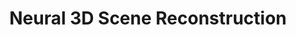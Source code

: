 ---
layout: page
title: Neural 3D Scene Reconstruction
description: My master's thesis (in-progress) investigates integrating multi-modal sensing (LiDAR, RGBD, thermal) with deep learning techniques for 3D scene reconstruction (Gaussian Splatting, Neural Radiance Fields) to better understand orchard tree branching factors. Stay tuned for more!
img: assets/img/nerf.jpg
importance: 2
category: research
giscus_comments: false
---